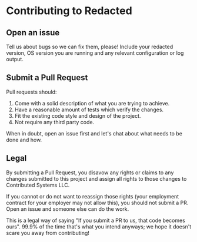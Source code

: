 # Contributing to Redacted

## Open an issue

Tell us about bugs so we can fix them, please!  Include your redacted
version, OS version you are running and any relevant configuration or
log output.

## Submit a Pull Request

Pull requests should:

 1. Come with a solid description of what you are trying to achieve.
 1. Have a reasonable amount of tests which verify the changes.
 1. Fit the existing code style and design of the project.
 1. Not require any third party code.

When in doubt, open an issue first and let's chat about what needs to be
done and how.

## Legal

By submitting a Pull Request, you disavow any rights or claims to any
changes submitted to this project and assign all rights to those changes
to Contributed Systems LLC.

If you cannot or do not want to reassign those rights (your employment
contract for your employer may not allow this), you should not submit a PR.
Open an issue and someone else can do the work.

This is a legal way of saying "If you submit a PR to us, that code becomes
ours".  99.9% of the time that's what you intend anyways; we hope it doesn't
scare you away from contributing!
